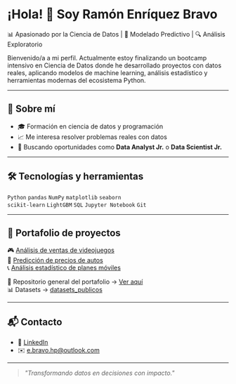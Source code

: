 # ¡Hola! 👋 Soy Ramón Enríquez Bravo

📊 Apasionado por la Ciencia de Datos | 🧠 Modelado Predictivo | 🔍 Análisis Exploratorio

Bienvenido/a a mi perfil. Actualmente estoy finalizando un bootcamp intensivo en Ciencia de Datos donde he desarrollado proyectos con datos reales, aplicando modelos de machine learning, análisis estadístico y herramientas modernas del ecosistema Python.

---

## 🚀 Sobre mí

- 🎓 Formación en ciencia de datos y programación
- 📈 Me interesa resolver problemas reales con datos
- 🤝 Buscando oportunidades como **Data Analyst Jr.** o **Data Scientist Jr.**

---

## 🛠️ Tecnologías y herramientas

`Python` `pandas` `NumPy` `matplotlib` `seaborn`\
`scikit-learn` `LightGBM` `SQL` `Jupyter Notebook` `Git`

---

## 📂 Portafolio de proyectos

🎮 [Análisis de ventas de videojuegos](https://github.com/Ramon-Bravo/data_portafolio/tree/main/analisis_datos_videojuegos)\
🚗 [Predicción de precios de autos](https://github.com/Ramon-Bravo/data_portafolio/tree/main/proyecciones_precios)\
📞 [Análisis estadístico de planes móviles](https://github.com/Ramon-Bravo/data_portafolio/tree/main/analisis_estadistico)

📁 Repositorio general del portafolio → [Ver aquí](https://github.com/Ramon-Bravo/data_portafolio)\
📊 Datasets → [datasets\_publicos](https://github.com/Ramon-Bravo/datasets_publicos)

---

## 📬 Contacto

- 💼 [LinkedIn](https://www.linkedin.com/in/ramon-wh-bravo-19a352290/)
- ✉️ [e.bravo.hp@outlook.com](mailto\:e.bravo.hp@outlook.com)

---

> *"Transformando datos en decisiones con impacto."*
